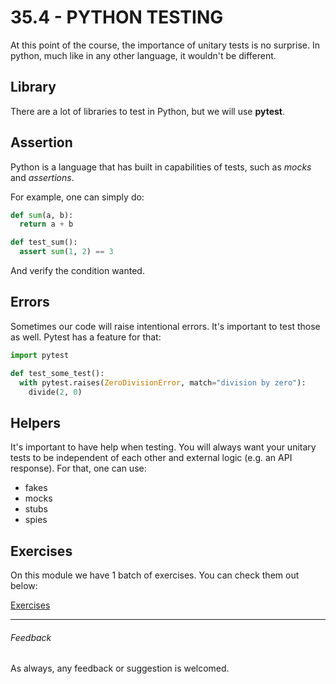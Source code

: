 # 35.4 - PYTHON TESTING

At this point of the course, the importance of unitary tests is no surprise. In python, much like in any other language, it wouldn't be different.

## Library

There are a lot of libraries to test in Python, but we will use **pytest**.

## Assertion

Python is a language that has built in capabilities of tests, such as *mocks* and *assertions*.

For example, one can simply do:

```python
def sum(a, b):
  return a + b

def test_sum():
  assert sum(1, 2) == 3
```

And verify the condition wanted.

## Errors

Sometimes our code will raise intentional errors. It's important to test those as well. Pytest has a feature for that:

```python
import pytest

def test_some_test():
  with pytest.raises(ZeroDivisionError, match="division by zero"):
    divide(2, 0)
```

## Helpers

It's important to have help when testing. You will always want your unitary tests to be independent of each other and external logic (e.g. an API response). For that, one can use:

- fakes
- mocks
- stubs
- spies

## Exercises

On this module we have 1 batch of exercises. You can check them out below:

[Exercises](./exercises)

----

###### Feedback

As always, any feedback or suggestion is welcomed.

